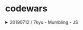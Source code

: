 # codewars

<details>
  <summary>20190712 / 7kyu - Mumbling - JS</summary>
  <p>

#### This time no story, no theory. The examples below show you how to write function accum:

```js
accum("abcd") -> "A-Bb-Ccc-Dddd"
accum("RqaEzty") -> "R-Qq-Aaa-Eeee-Zzzzz-Tttttt-Yyyyyyy"
accum("cwAt") -> "C-Ww-Aaa-Tttt"
```

The parameter of accum is a string which includes only letters from a..z and A..Z.

[My practice](https://github.com/DalYoon/codewars/blob/master/practice/7kyu/Mumbling.js)

  </p>
</details>
